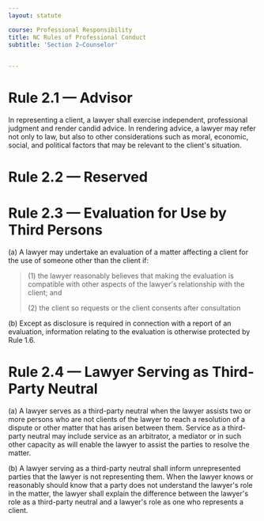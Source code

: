```yaml
---
layout: statute

course: Professional Responsibility
title: NC Rules of Professional Conduct 
subtitle: 'Section 2—Counselor'

    
---
```


# Rule 2.1 — Advisor

In representing a client, a lawyer shall exercise independent, professional judgment and render candid advice. In rendering advice, a lawyer may refer not only to law, but also to other considerations such as moral, economic, social, and political factors that may be relevant to the client's situation.

# Rule 2.2 — Reserved

# Rule 2.3 — Evaluation for Use by Third Persons

(a) A lawyer may undertake an evaluation of a matter affecting a client for the use of someone other than the client if:

> (1) the lawyer reasonably believes that making the evaluation is compatible with other aspects of the lawyer's relationship with the client; and
> 
> (2) the client so requests or the client consents after consultation 

(b) Except as disclosure is required in connection with a report of an evaluation, information relating to the evaluation is otherwise protected by Rule 1.6.

# Rule 2.4 — Lawyer Serving as Third-Party Neutral

(a) A lawyer serves as a third-party neutral when the lawyer assists two or more persons who are not clients of the lawyer to reach a resolution of a dispute or other matter that has arisen between them. Service as a third-party neutral may include service as an arbitrator, a mediator or in such other capacity as will enable the lawyer to assist the parties to resolve the matter.

(b) A lawyer serving as a third-party neutral shall inform unrepresented parties that the lawyer is not representing them. When the lawyer knows or reasonably should know that a party does not understand the lawyer's role in the matter, the lawyer shall explain the difference between the lawyer's role as a third-party neutral and a lawyer's role as one who represents a client.